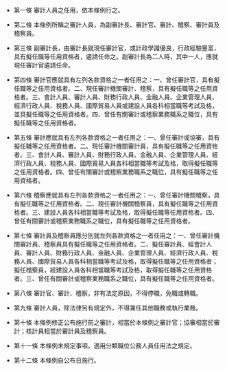 * 第一條 審計人員之任用，依本條例行之。

* 第二條 本條例所稱之審計人員，為副審計長、審計官、審計、稽察、審計員及稽察員。

* 第三條 副審計長，由審計長就現任審計官，或計政學識優良，行政經驗豐富，具有擬任職等任用資格者，遴請任命之。副審計長為二人時，其中一人，應就現任審計官遴請任命。

* 第四條 審計官應就具有左列各款資格之一者任用之：一、曾任審計官，具有擬任職等之任用資格者。二、現任審計機關審計、稽察，具有擬任職等之任用資格者。三、會計人員、審計人員、財務行政人員、金融人員、企業管理人員、經濟行政人員、稅務人員、國際貿易人員或建設人員各科相當職等考試及格，並具擬任職等之任用資格者。四、曾任有關審計或稽察業務職系之職位，具有擬任職等之任用資格者。

* 第五條 審計應就具有左列各款資格之一者任用之：一、曾任審計或協審，具有擬任職等之任用資格者。二、現任審計機關審計員，具有擬任職等之任用資格者。三、會計人員、審計人員、財務行政人員、金融人員、企業管理人員、經濟行政人員、稅務人員、國際貿易人員各科相當職等考試及格，取得擬任職等之任用資格者。四、曾任有關審計或稽察業務職系之職位，具有擬任職等之任用資格者。

* 第六條 稽察應就具有左列各款資格之一者任用之：一、曾任審計機關稽察，具有擬任職等之任用資格者。二、現任審計機關稽察員，具有擬任職等之任用資格者。三、建設人員各科相當職等考試及格，取得擬任職等任用資格者。四、曾任有關審計或稽察業務職系之職位，具有擬任職等之任用資格者。

* 第七條 審計員及稽察員應分別就左列各款資格之一者任用之：一、曾任審計機關審計員、稽察員具有擬任職等之任用資格者。二、擬任審計員、經會計人員、審計人員、財務行政人員、金融人員、企業管理人員、經濟行政人員、稅務人員、國際貿易人員各科相當職等考試及格，取得擬任職等之任用資格者；擬任稽察員，經建設人員各科相當職等考試及格，取得擬任職等之任用資格者。三、曾任有關審計或稽察業務職系之職位，具有擬任職等之任用資格者。

* 第八條 審計官、審計、稽察，非有法定原因，不得停職，免職或轉職。

* 第九條 審計人員，除法律另有規定外，不得兼任其他職務或執行業務。

* 第十條 本條例修正公布施行前之審計，相當於本條例之審計官；協審相當於審計；核計員相當於審計員及稽察員。

* 第十一條 本條例未規定事項，適用分類職位公務人員任用法之規定。

* 第十二條 本條例自公布日施行。

